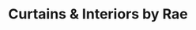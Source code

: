 ---
title: "Curtains & Interiors by Rae"
url: /battle/curtains-und-interiors-by-rae/
shop: Gardinen
---